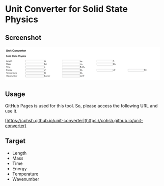 # Unit Converter for Solid State Physics

## Screenshot
![Screenshot](screenshot.png)

## Usage
GitHub Pages is used for this tool.
So, please access the following URL and use it.

[https://cohsh.github.io/unit-converter](https://cohsh.github.io/unit-converter)

## Target
- Length
- Mass
- Time
- Energy
- Temperature
- Wavenumber